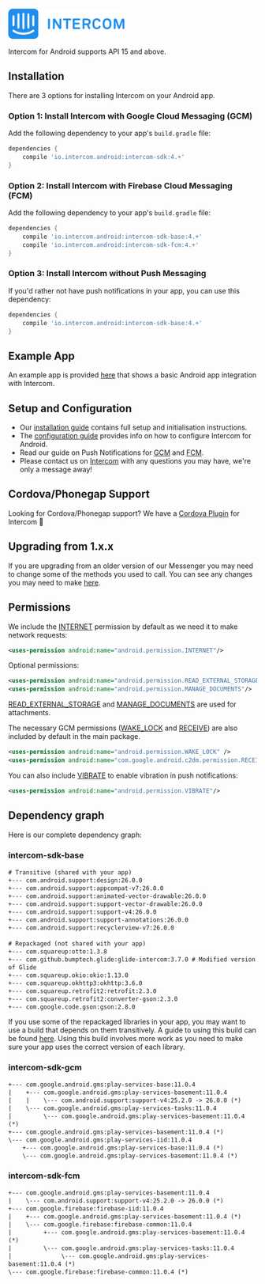 ![Intercom](samples/Intercom_logo-github.png)

Intercom for Android supports API 15 and above.
## Installation
There are 3 options for installing Intercom on your Android app.
### Option 1: Install Intercom with Google Cloud Messaging (GCM) 

Add the following dependency to your app's `build.gradle` file:
```groovy
dependencies {
    compile 'io.intercom.android:intercom-sdk:4.+'
}
```

### Option 2: Install Intercom with Firebase Cloud Messaging (FCM) 
Add the following dependency to your app's `build.gradle` file:
```groovy
dependencies {
    compile 'io.intercom.android:intercom-sdk-base:4.+'
    compile 'io.intercom.android:intercom-sdk-fcm:4.+'
}
```

### Option 3: Install Intercom without Push Messaging  

If you'd rather not have push notifications in your app, you can use this dependency: 
```groovy
dependencies {
    compile 'io.intercom.android:intercom-sdk-base:4.+'
}
```

## Example App
An example app is provided [here](https://github.com/intercom/intercom-android/tree/master/samples) that shows a basic Android app integration with Intercom.

## Setup and Configuration

* Our [installation guide](https://developers.intercom.com/docs/android-installation) contains full setup and initialisation instructions.
* The [configuration guide](https://developers.intercom.com/docs/android-configuration) provides info on how to configure Intercom for Android.
* Read our guide on Push Notifications for [GCM](https://developers.intercom.com/docs/android-gcm-push-notifications) and [FCM](https://developers.intercom.com/docs/android-fcm-push-notifications).
* Please contact us on [Intercom](https://www.intercom.com/) with any questions you may have, we're only a message away!

## Cordova/Phonegap Support
Looking for Cordova/Phonegap support? We have a [Cordova Plugin](https://github.com/intercom/intercom-cordova) for Intercom 🎉

## Upgrading from 1.x.x
If you are upgrading from an older version of our Messenger you may need to change some of the methods you used to call. You can see any changes you may need to make [here](https://docs.intercom.com/a-guide-to-the-new-intercom-messenger/upgrade-to-the-new-messenger-android).


## Permissions

We include the [INTERNET](http://developer.android.com/reference/android/Manifest.permission.html#INTERNET) permission by default as we need it to make network requests:

```xml
<uses-permission android:name="android.permission.INTERNET"/>
```  

Optional permissions:

```xml
<uses-permission android:name="android.permission.READ_EXTERNAL_STORAGE"/>
<uses-permission android:name="android.permission.MANAGE_DOCUMENTS"/>
```

[READ\_EXTERNAL\_STORAGE](http://developer.android.com/reference/android/Manifest.permission.html#READ_EXTERNAL_STORAGE) and [MANAGE_DOCUMENTS](http://developer.android.com/reference/android/Manifest.permission.html#MANAGE_DOCUMENTS) are used for attachments.

The necessary GCM permissions ([WAKE_LOCK](http://developer.android.com/reference/android/Manifest.permission.html#WAKE_LOCK) and [RECEIVE](https://developer.android.com/google/gcm/client.html#manifest)) are also included by default in the main package.

```xml
<uses-permission android:name="android.permission.WAKE_LOCK" />
<uses-permission android:name="com.google.android.c2dm.permission.RECEIVE" />
```

You can also include [VIBRATE](http://developer.android.com/reference/android/Manifest.permission.html#VIBRATE) to enable vibration in push notifications:

```xml
<uses-permission android:name="android.permission.VIBRATE"/>
```

## Dependency graph

Here is our complete dependency graph:

### intercom-sdk-base
```
# Transitive (shared with your app)
+--- com.android.support:design:26.0.0
+--- com.android.support:appcompat-v7:26.0.0
+--- com.android.support:animated-vector-drawable:26.0.0
+--- com.android.support:support-vector-drawable:26.0.0
+--- com.android.support:support-v4:26.0.0
+--- com.android.support:support-annotations:26.0.0
+--- com.android.support:recyclerview-v7:26.0.0

# Repackaged (not shared with your app)
+--- com.squareup:otto:1.3.8
+--- com.github.bumptech.glide:glide-intercom:3.7.0 # Modified version of Glide
+--- com.squareup.okio:okio:1.13.0
+--- com.squareup.okhttp3:okhttp:3.6.0
+--- com.squareup.retrofit2:retrofit:2.3.0
+--- com.squareup.retrofit2:converter-gson:2.3.0
+--- com.google.code.gson:gson:2.8.0
```

If you use some of the repackaged libraries in your app, you may want to use a build that depends on them transitively. A guide to using this build can be found [here](https://docs.intercom.com/configure-intercom-for-your-product-or-site/configure-intercom-for-mobile/using-transitive-dependencies-with-intercom-for-android). Using this build involves more work as you need to make sure your app uses the correct version of each library.

### intercom-sdk-gcm
```
+--- com.google.android.gms:play-services-base:11.0.4
|    +--- com.google.android.gms:play-services-basement:11.0.4
|    |    \--- com.android.support:support-v4:25.2.0 -> 26.0.0 (*)
|    \--- com.google.android.gms:play-services-tasks:11.0.4
|         \--- com.google.android.gms:play-services-basement:11.0.4 (*)
+--- com.google.android.gms:play-services-basement:11.0.4 (*)
\--- com.google.android.gms:play-services-iid:11.0.4
    +--- com.google.android.gms:play-services-base:11.0.4 (*)
    \--- com.google.android.gms:play-services-basement:11.0.4 (*)
```

### intercom-sdk-fcm
```
+--- com.google.android.gms:play-services-basement:11.0.4
|    \--- com.android.support:support-v4:25.2.0 -> 26.0.0 (*)
+--- com.google.firebase:firebase-iid:11.0.4
|    +--- com.google.android.gms:play-services-basement:11.0.4 (*)
|    \--- com.google.firebase:firebase-common:11.0.4
|         +--- com.google.android.gms:play-services-basement:11.0.4 (*)
|         \--- com.google.android.gms:play-services-tasks:11.0.4
|              \--- com.google.android.gms:play-services-basement:11.0.4 (*)
\--- com.google.firebase:firebase-common:11.0.4 (*)
```
